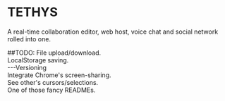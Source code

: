 # TETHYS
A real-time collaboration editor, web host, voice chat and social network rolled into one.  

##TODO:
File upload/download.  
LocalStorage saving.  
    ---Versioning  
Integrate Chrome's screen-sharing.  
See other's cursors/selections.  
One of those fancy READMEs.  
